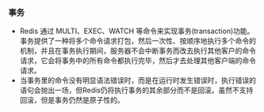 ### 事务
- Redis 通过 MULTI、EXEC、WATCH 等命令来实现事务(transaction)功能。事务提供了⼀种将多个命令请求打包，然后⼀次性、按顺序地执⾏多个命令的机制，并且在事务执⾏期间，服务器不会中断事务⽽改去执⾏其他客户的命令请求，它会将事务中的所有命令都执⾏完毕，然后才去处理其他客户端的命令请求。
- 当事务里的命令没有明显语法错误时，而是在运行时发生错误时，执行错误的语句会抛出一场，但Redis仍将执行事务的其余部分而不是回滚。虽然不支持回滚，但是事务仍然是原子性的。